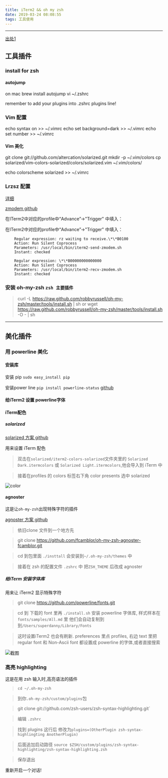 ```yaml
---
title: iTerm2 && oh my zsh
date: 2019-03-24 08:08:55
tags: 工具使用
---
```



---

<!-- toc --> 

[出处1](https://www.jianshu.com/p/7de00c73a2bb)


## 工具插件

### install for zsh 

#### autojump 
on mac brew install autojump
vi ~/.zshrc


remember to add your plugins into .zshrc plugins line!

### Vim 配置
echo syntax on >> ~/.vimrc
echo set background=dark >> ~/.vimrc
echo set number >> ~/.vimrc


#### Vim 美化 
git clone git://github.com/altercation/solarized.git
mkdir -p ~/.vim/colors
cp solarized/vim-colors-solarized/colors/solarized.vim ~/.vim/colors/


echo colorscheme solarized >> ~/.vimrc


### Lrzsz 配置

[详细](https://blog.csdn.net/sylar_d/article/details/51971585)

[zmodem github](https://github.com/mmastrac/iterm2-zmodem)

在ITerm2中对应的profile中“Advance”->"Trigger" 中填入：

在ITerm2中对应的profile中“Advance”->"Trigger" 中填入：
    
```
    Regular expression: rz waiting to receive.\*\*B0100
    Action: Run Silent Coprocess
    Parameters: /usr/local/bin/iterm2-send-zmodem.sh
    Instant: checked
```
```
    Regular expression: \*\*B00000000000000
    Action: Run Silent Coprocess
    Parameters: /usr/local/bin/iterm2-recv-zmodem.sh
    Instant: checked
```

### 安装 oh-my-zsh `zsh 主要插件`

> curl -L https://raw.github.com/robbyrussell/oh-my-zsh/master/tools/install.sh | sh
> or
> wget https://raw.github.com/robbyrussell/oh-my-zsh/master/tools/install.sh -O - | sh

---


## 美化插件

### 用 powerline 美化  

#### 安装库



安装 pip `sudo easy_install pip`  

安装power line  `pip install powerline-status`
[github](https://github.com/powerline/powerline)


####  给iTerm2 设置 powerline字体  


#### iTerm配色

##### solarized

[solarized 方案 github](https://github.com/altercation/solarized)

用来设置 iTerm 配色

> 双击在`solarized/iterm2-colors-solarized`文件夹里的 `Solarized Dark.itermcolors` 或 `Solarized Light.itermcolors`,他会导入到 iTerm 中

> 接着在profiles 的 colors 标签右下角 color presents 选中 solarized

![color](/images/itermColor.png)


#### agnoster

这是让`oh-my-zsh`出现特殊字符的插件

[agnoster 方案 github](https://github.com/fcamblor/oh-my-zsh-agnoster-fcamblor)

> 依旧clone 文件到一个地方先

> git clone https://github.com/fcamblor/oh-my-zsh-agnoster-fcamblor.git

> cd 到包里面 `./insttall` 会安装到`~/.oh-my-zsh/themes` 中

> 接着在 zsh 的配置文件 `.zshrc` 中 把`ZSH_THEME` 后改成 agnoster 


##### 给iTerm 安装字体库  

用来让 iTerm2 显示特殊字符

> git clone https://github.com/powerline/fonts.git

> cd 到 下载的 font 里再 `./install.sh` 安装 powerline 字体库, 样式样本在 `fonts/samples/All.md` 里
> 他们会自动复制到到`/Users/superdanny/Library/Fonts`

> 这时设置iTerm2 也会有刷新.
> preferences 里点 profiles, 右边 text 里把 regular font 和 Non-Ascii font 都设置成 powerline 的字体,或者直接搜索

![截图](/images/iTemText.png)




### 高亮 highlighting 

这是在用 zsh 输入时,高亮语法的插件

> `cd ~/.oh-my-zsh`

> 到你`.oh-my-zsh/custom/plugins`包

> git clone git://github.com/zsh-users/zsh-syntax-highlighting.git`

> 编辑 `.zshrc` 

> 找到 plugins 这行后 修改为`plugins=(OtherPlugin zsh-syntax-highlingting AnotherPlugin)`

> 后面追加启动路径 `source $ZSH/custom/plugins/zsh-syntax-highlighting/zsh-syntax-highlighting.zsh`

> 保存退出

重新开启一个对话!




